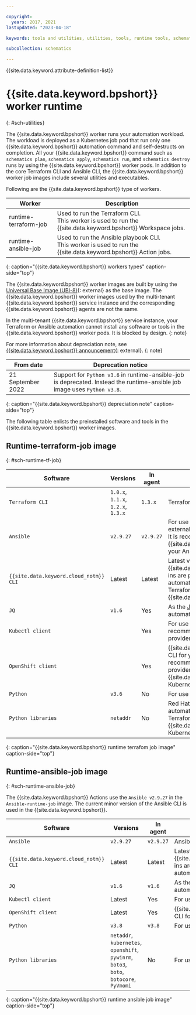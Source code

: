 ```yaml
---

copyright: 
  years: 2017, 2021
lastupdated: "2023-04-18"

keywords: tools and utilities, utilities, tools, runtime tools, schematics tools, schematics utilities

subcollection: schematics

---
```


{{site.data.keyword.attribute-definition-list}}

# {{site.data.keyword.bpshort}} worker runtime
{: #sch-utilities}

The {{site.data.keyword.bpshort}} worker runs your automation workload. The workload is deployed as a Kubernetes job pod that run only one {{site.data.keyword.bpshort}} automation command and self-destructs on completion. All your {{site.data.keyword.bpshort}} command such as `schematics plan`, `schematics apply`, `schematics run`, and `schematics destroy` runs by using the {{site.data.keyword.bpshort}} worker pods. In addition to the core Terraform CLI and Ansible CLI, the {{site.data.keyword.bpshort}} worker job images include several utilities and executables.

Following are the {{site.data.keyword.bpshort}} type of workers.

| Worker | Description |
| --- | --- |
| runtime-terraform-job | Used to run the Terraform CLI. </br> This worker is used to run the {{site.data.keyword.bpshort}} Workspace jobs. |
| runtime-ansible-job | Used to run the Ansible playbook CLI. </br> This worker is used to run the {{site.data.keyword.bpshort}} Action jobs. |
{: caption="{{site.data.keyword.bpshort}} workers types" caption-side="top"}

The {{site.data.keyword.bpshort}} worker images are built by using the [Universal Base Image (UBI-8)](https://catalog.redhat.com/software/containers/ubi8/ubi/5c359854d70cc534b3a3784e){: external} as the base image. The {{site.data.keyword.bpshort}} worker images used by the multi-tenant {{site.data.keyword.bpshort}} service instance and the corresponding {{site.data.keyword.bpshort}} agents are not the same.

In the multi-tenant {{site.data.keyword.bpshort}} service instance, your Terraform or Ansible automation cannot install any software or tools in the {{site.data.keyword.bpshort}} worker pods. It is blocked by design.
{: note}

For more information about depreciation note, see [{{site.data.keyword.bpshort}} announcement](https://cloud.ibm.com/status/announcement?component=schematics){: external}.
{: note}

| From date | Deprecation notice |
| --- | --- |
| 21 September 2022 | Support for `Python v3.6` in runtime-ansible-job is deprecated. Instead the runtime-ansible job image uses `Python v3.8`. |
{: caption="{{site.data.keyword.bpshort}} depreciation note" caption-side="top"}

The following table enlists the preinstalled software and tools in the {{site.data.keyword.bpshort}} worker images.

## Runtime-terraform-job image
{: #sch-runtime-tf-job}

| Software | Versions | In agent | Description |
| --- | --- | ---| --- |
|`Terraform CLI` |	`1.0.x`, `1.1.x`,</br>`1.2.x`, `1.3.x` |	`1.3.x` | Terraform CLI |
| `Ansible` |  `v2.9.27`	| `v2.9.27`	| For use by the [ansible-provisioner](https://github.com/radekg/terraform-provisioner-ansible){: external} for Terraform. </br>It is recommended to use the {{site.data.keyword.bpshort}} Actions to run your Ansible automation.|
| `{{site.data.keyword.cloud_notm}} CLI` |	Latest	 | Latest	| Latest version of the {{site.data.keyword.cloud_notm}} CLI plug-ins are pre-installed. For your Terraform automation, it is recommended to use the Terraform provider plugi-ns for {{site.data.keyword.cloud_notm}}. |
| `JQ` |	`v1.6` |	Yes	| As the [JSON processor](/docs/solution-tutorials?topic=solution-tutorials-tutorials#getting-started-macos_jq) in your Terraform automation. |
| `Kubectl client` | | Yes |	For use in your Terraform automation. It is recommended to use the Terraform provider plug-ins for Kubernetes. |
| `OpenShift client` | | Yes | {{site.data.keyword.redhat_openshift_notm}} CLI for your Terraform automation. It is recommended to use the Terraform provider plug-ins for {{site.data.keyword.cloud_notm}} and Kubernetes. |
| `Python` |	`v3.6` |	No	| For use in your Terraform automation. |
| `Python libraries` |	`netaddr`	| No	| Red Hat OpenShift CLI for your Terraform automation. It is recommended to use the Terraform provider plug-ins for {{site.data.keyword.cloud_notm}} and Kubernetes. |
{: caption="{{site.data.keyword.bpshort}} runtime terrafom job image" caption-side="top"}

## Runtime-ansible-job image
{: #sch-runtime-ansible-job}

The {{site.data.keyword.bpshort}} Actions use the `Ansible v2.9.27` in the `Ansible-runtime-job` image. The current minor version of the Ansible CLI is used in the {{site.data.keyword.bpshort}}.

| Software | Versions | In agent | Description |
| --- | --- | ---| --- |
| `Ansible` |  `v2.9.27`	| `v2.9.27`	| Ansible CLI |
| `{{site.data.keyword.cloud_notm}} CLI` |  Latest	| Latest	| Latest version of the {{site.data.keyword.cloud_notm}} CLI plug-ins are pre-installed, to use in your Ansible automation.|
| `JQ` |	`v1.6` |	`v1.6`	| As the [JSON processor](/docs/solution-tutorials?topic=solution-tutorials-tutorials#getting-started-macos_jq) in your Ansible automation. |
| `Kubectl client` | Latest | Yes |	For use in your Ansible automation.|
| `OpenShift client` | Latest | Yes | {{site.data.keyword.redhat_openshift_notm}} CLI for your Ansible automation.|
| `Python` |	`v3.8` |	`v3.8`	| For use in your Ansible automation. |
| `Python libraries` |	`netaddr`, </br>`kubernetes`, </br>`openshift`, </br>`pywinrm`, </br>`boto3`, </br>`boto`, </br>`botocore`, </br>`PyVmomi`	| No	| For use in your Ansible automation. |
{: caption="{{site.data.keyword.bpshort}} runtime ansible job image" caption-side="top"}
